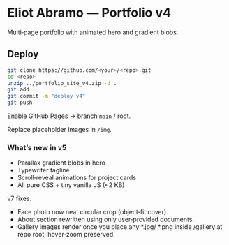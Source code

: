 # Eliot Abramo — Portfolio v4

Multi‑page portfolio with animated hero and gradient blobs.

## Deploy

```bash
git clone https://github.com/<your>/<repo>.git
cd <repo>
unzip ../portfolio_site_v4.zip -d .
git add .
git commit -m "deploy v4"
git push
```

Enable GitHub Pages → branch `main` / root.

Replace placeholder images in `/img`.

### What’s new in v5
* Parallax gradient blobs in hero
* Typewriter tagline
* Scroll‑reveal animations for project cards
* All pure CSS + tiny vanilla JS (<2 KB)


v7 fixes:
* Face photo now neat circular crop (object‑fit:cover).
* About section rewritten using only user‑provided documents.
* Gallery images render once you place any *.jpg/ *.png inside /gallery at repo root; hover‑zoom preserved.
